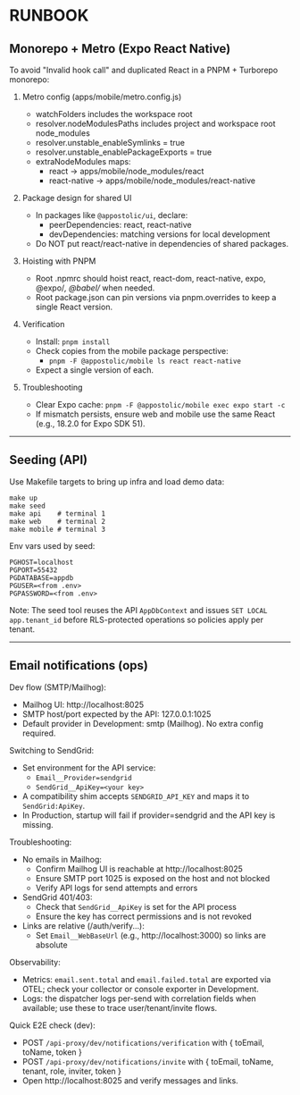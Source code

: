 # RUNBOOK

## Monorepo + Metro (Expo React Native)

To avoid "Invalid hook call" and duplicated React in a PNPM + Turborepo monorepo:

1. Metro config (apps/mobile/metro.config.js)
   - watchFolders includes the workspace root
   - resolver.nodeModulesPaths includes project and workspace root node_modules
   - resolver.unstable_enableSymlinks = true
   - resolver.unstable_enablePackageExports = true
   - extraNodeModules maps:
     - react -> apps/mobile/node_modules/react
     - react-native -> apps/mobile/node_modules/react-native

2. Package design for shared UI
   - In packages like `@appostolic/ui`, declare:
     - peerDependencies: react, react-native
     - devDependencies: matching versions for local development
   - Do NOT put react/react-native in dependencies of shared packages.

3. Hoisting with PNPM
   - Root .npmrc should hoist react, react-dom, react-native, expo, @expo/_, @babel/_ when needed.
   - Root package.json can pin versions via pnpm.overrides to keep a single React version.

4. Verification
   - Install: `pnpm install`
   - Check copies from the mobile package perspective:
     - `pnpm -F @appostolic/mobile ls react react-native`
   - Expect a single version of each.

5. Troubleshooting
   - Clear Expo cache: `pnpm -F @appostolic/mobile exec expo start -c`
   - If mismatch persists, ensure web and mobile use the same React (e.g., 18.2.0 for Expo SDK 51).

---

## Seeding (API)

Use Makefile targets to bring up infra and load demo data:

```
make up
make seed
make api    # terminal 1
make web    # terminal 2
make mobile # terminal 3
```

Env vars used by seed:

```
PGHOST=localhost
PGPORT=55432
PGDATABASE=appdb
PGUSER=<from .env>
PGPASSWORD=<from .env>
```

Note: The seed tool reuses the API `AppDbContext` and issues `SET LOCAL app.tenant_id` before RLS-protected operations so policies apply per tenant.

---

## Email notifications (ops)

Dev flow (SMTP/Mailhog):

- Mailhog UI: http://localhost:8025
- SMTP host/port expected by the API: 127.0.0.1:1025
- Default provider in Development: smtp (Mailhog). No extra config required.

Switching to SendGrid:

- Set environment for the API service:
  - `Email__Provider=sendgrid`
  - `SendGrid__ApiKey=<your key>`
- A compatibility shim accepts `SENDGRID_API_KEY` and maps it to `SendGrid:ApiKey`.
- In Production, startup will fail if provider=sendgrid and the API key is missing.

Troubleshooting:

- No emails in Mailhog:
  - Confirm Mailhog UI is reachable at http://localhost:8025
  - Ensure SMTP port 1025 is exposed on the host and not blocked
  - Verify API logs for send attempts and errors
- SendGrid 401/403:
  - Check that `SendGrid__ApiKey` is set for the API process
  - Ensure the key has correct permissions and is not revoked
- Links are relative (/auth/verify...):
  - Set `Email__WebBaseUrl` (e.g., http://localhost:3000) so links are absolute

Observability:

- Metrics: `email.sent.total` and `email.failed.total` are exported via OTEL; check your collector or console exporter in Development.
- Logs: the dispatcher logs per-send with correlation fields when available; use these to trace user/tenant/invite flows.

Quick E2E check (dev):

- POST `/api-proxy/dev/notifications/verification` with { toEmail, toName, token }
- POST `/api-proxy/dev/notifications/invite` with { toEmail, toName, tenant, role, inviter, token }
- Open http://localhost:8025 and verify messages and links.
